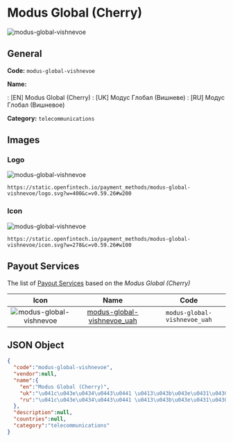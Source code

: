 
# Modus Global (Cherry) 
![modus-global-vishnevoe](https://static.openfintech.io/payment_methods/modus-global-vishnevoe/logo.svg?w=400&c=v0.59.26#w200)  

## General 
**Code:** `modus-global-vishnevoe` 
 
**Name:** 
 
:	[EN] Modus Global (Cherry) 
:	[UK] Модус Глобал (Вишневе) 
:	[RU] Модус Глобал (Вишневое) 
 
**Category:** `telecommunications` 
 

## Images 

### Logo 
![modus-global-vishnevoe](https://static.openfintech.io/payment_methods/modus-global-vishnevoe/logo.svg?w=400&c=v0.59.26#w200)  

```
https://static.openfintech.io/payment_methods/modus-global-vishnevoe/logo.svg?w=400&c=v0.59.26#w200
```  

### Icon 
![modus-global-vishnevoe](https://static.openfintech.io/payment_methods/modus-global-vishnevoe/icon.svg?w=278&c=v0.59.26#w100)  

```
https://static.openfintech.io/payment_methods/modus-global-vishnevoe/icon.svg?w=278&c=v0.59.26#w100
```  

## Payout Services 
 
The list of [Payout Services](/payout-services/) based on the _Modus Global (Cherry)_ 

|Icon|Name|Code| 
|:---:|:---:|:---:| 
|![modus-global-vishnevoe](https://static.openfintech.io/payout_methods/modus-global-vishnevoe/icon.png?w=278&c=v0.59.26#w40) |[modus-global-vishnevoe_uah](/payout-services/modus-global-vishnevoe_uah/)|`modus-global-vishnevoe_uah`| 
 

## JSON Object 

```json
{
  "code":"modus-global-vishnevoe",
  "vendor":null,
  "name":{
    "en":"Modus Global (Cherry)",
    "uk":"\u041c\u043e\u0434\u0443\u0441 \u0413\u043b\u043e\u0431\u0430\u043b (\u0412\u0438\u0448\u043d\u0435\u0432\u0435)",
    "ru":"\u041c\u043e\u0434\u0443\u0441 \u0413\u043b\u043e\u0431\u0430\u043b (\u0412\u0438\u0448\u043d\u0435\u0432\u043e\u0435)"
  },
  "description":null,
  "countries":null,
  "category":"telecommunications"
}
```  
